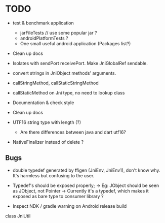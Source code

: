 # TODO

* test & benchmark application
	* jarFileTests // use some popular jar ?
	* androidPlatformTests ?
	* One small useful android application (Packages list?)

* Clean up docs

* Isolates with sendPort receivePort. Make JniGlobalRef sendable.

* convert strings in JniObject methods' arguments.

* callStringMethod, callStaticStringMethod

* callStaticMethod on Jni type, no need to lookup class

* Documentation & check style

* Clean up docs

* UTF16 string type with length (?)
	- Are there differences between java and dart utf16?

* NativeFinalizer instead of delete ?

## Bugs
* double typedef generated by ffigen (JniEnv, JniEnv1), don't know why. It's harmless but confusing to the user.

* Typedef's should be exposed properly;
	-> Eg: JObject should be seen as JObject, not Pointer<Void>
	-> Currently it's a typedef, which makes it exposed as bare type to consumer library ?

* Inspect NDK / gradle warning on Android release build

class JniUtil


